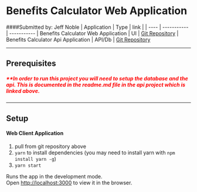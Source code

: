 # Benefits Calculator Web Application

####Submitted by: Jeff Noble
| Application | Type | link |
| ---- | ----------- | -----------
| Benefits Calculator Web Application | UI | [Git Repository](https://github.com/NobleCauseCode/BenefitsCalculator.www)
| Benefits Calculator Api Application | API/Db | [Git Repository](https://github.com/NobleCauseCode/BenefitsCalculator.Api)

---

## Prerequisites

##### <span style="color:red">\*\*In order to run this project you will need to setup the database and the api. This is documented in the <span style="color:red">readme.md</span> file in the api project which is linked above.</span>

---

## Setup

#### Web Client Application

1. pull from git repository above
2. `yarn` to install dependencies (you may need to install yarn with `npm install yarn -g`)
3. `yarn start`

Runs the app in the development mode.\
Open [http://localhost:3000](http://localhost:3000) to view it in the browser.

